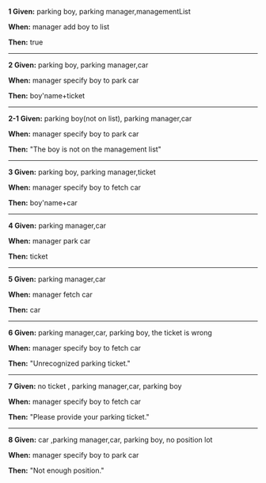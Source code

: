
**1 Given:**  parking boy, parking manager,managementList

**When:** manager add boy to list

**Then:**  true

---

**2 Given:**  parking boy, parking manager,car

**When:** manager specify  boy to park car

**Then:**  boy'name+ticket

---

**2-1 Given:**  parking boy(not on list), parking manager,car

**When:** manager specify  boy to park car

**Then:**  "The boy is not on the management list"

---

**3 Given:**  parking boy, parking manager,ticket

**When:** manager specify  boy to fetch car

**Then:**  boy'name+car

---

**4 Given:**  parking manager,car

**When:** manager park car

**Then:**  ticket

---

**5 Given:**  parking manager,car

**When:** manager fetch car

**Then:**  car

---

**6 Given:**  parking manager,car, parking boy, the ticket is  wrong

**When:** manager specify boy to fetch car

**Then:**  "Unrecognized parking ticket."

---
**7 Given:**  no ticket , parking manager,car, parking boy

**When:** manager specify boy to fetch car

**Then:**  "Please provide your parking ticket."

---
**8 Given:**  car ,parking manager,car, parking boy, no position lot

**When:** manager specify boy to park car

**Then:**  "Not enough position."